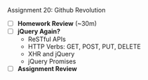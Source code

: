 Assignment 20: Github Revolution

* [ ] **Homework Review** (~30m)
* [ ] **jQuery Again?**
  * ReSTful APIs
  * HTTP Verbs: GET, POST, PUT, DELETE
  * XHR and jQuery
  * jQuery Promises
* [ ] **Assignment Review**
